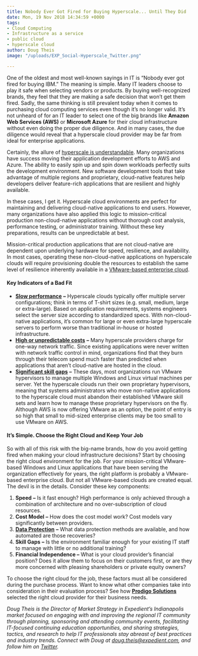 ```yaml
---
title: Nobody Ever Got Fired for Buying Hyperscale... Until They Did
date: Mon, 19 Nov 2018 14:34:59 +0000
tags:
- Cloud Computing
- Infrastructure as a service
- public cloud
- hyperscale cloud
author: Doug Theis
image: "/uploads/EXP_Social-Hyperscale_Twitter.png"

---
```

One of the oldest and most well-known sayings in IT is “Nobody ever got fired for buying IBM.” The meaning is simple. Many IT leaders choose to play it safe when selecting vendors or products. By buying well-recognized brands, they feel that they are making a safe decision that won’t get them fired. Sadly, the same thinking is still prevalent today when it comes to purchasing cloud computing services even though it’s no longer valid. It’s not unheard of for an IT leader to select one of the big brands like **Amazon Web Services (AWS)** or **Microsoft Azure** for their cloud infrastructure without even doing the proper due diligence. And in many cases, the due diligence would reveal that a hyperscale cloud provider may be far from ideal for enterprise applications.

Certainly, the allure of [hyperscale is understandable](https://www.expedient.com/blog/why-are-so-many-companies-adopting-a-multicloud-strategy/). Many organizations have success moving their application development efforts to AWS and Azure. The ability to easily spin up and spin down workloads perfectly suits the development environment. New software development tools that take advantage of multiple regions and proprietary, cloud-native features help developers deliver feature-rich applications that are resilient and highly available.

In these cases, I get it. Hyperscale cloud environments are perfect for maintaining and delivering cloud-native applications to end users. However, many organizations have also applied this logic to mission-critical production non-cloud-native applications without thorough cost analysis, performance testing, or administrator training. Without these key preparations, results can be unpredictable at best. 

Mission-critical production applications that are not cloud-native are dependent upon underlying hardware for speed, resilience, and availability. In most cases, operating these non-cloud-native applications on hyperscale clouds will require provisioning double the resources to establish the same level of resilience inherently available in a [VMware-based enterprise cloud](https://www.expedient.com/services/infrastructure-as-a-service/cloud/). 

#### Key Indicators of a Bad Fit

* [**Slow performance**](https://www.expedient.com/how-we-help/goals/improve-performance/) **–** Hyperscale clouds typically offer multiple server configurations; think in terms of T-shirt sizes (e.g. small, medium, large or extra-large). Based on application requirements, systems engineers select the server size according to standardized specs. With non-cloud-native applications, it’s common for large or even extra-large hyperscale servers to perform worse than traditional in-house or hosted infrastructure.
* [**High or unpredictable costs**](https://www.expedient.com/how-we-help/challenges/budget-management/) **–** Many hyperscale providers charge for one-way network traffic. Since existing applications were never written with network traffic control in mind, organizations find that they burn through their telecom spend much faster than predicted when applications that aren’t cloud-native are hosted in the cloud.
* [**Significant skill gaps**](https://www.expedient.com/how-we-help/challenges/skills-gaps/) **–** These days, most organizations run VMware hypervisors to manage multiple Windows and Linux virtual machines per server. Yet the hyperscale clouds run their own proprietary hypervisors, meaning that systems administrators who move non-native applications to the hyperscale cloud must abandon their established VMware skill sets and learn how to manage these proprietary hypervisors on the fly. Although AWS is now offering VMware as an option, the point of entry is so high that small to mid-sized enterprise clients may be too small to use VMware on AWS.

#### It’s Simple. Choose the Right Cloud and Keep Your Job 

So with all of this risk with the big-name brands, how do you avoid getting fired when making your cloud infrastructure decisions? Start by choosing the right cloud environment for the job. For your mission-critical VMware-based Windows and Linux applications that have been serving the organization effectively for years, the right platform is probably a VMware-based enterprise cloud. But not all VMware-based clouds are created equal. The devil is in the details. Consider these key components:

1. **Speed** **–** Is it fast enough? High performance is only achieved through a combination of architecture and no over-subscription of cloud resources.
2. **Cost Model** **–** How does the cost model work? Cost models vary significantly between providers.
3. [**Data Protection**](https://www.expedient.com/how-we-help/goals/protect-data/) **–** What data protection methods are available, and how automated are those recoveries?
4. **Skill Gaps** **–** Is the environment familiar enough for your existing IT staff to manage with little or no additional training?
5. **Financial Independence –** What is your cloud provider’s financial position? Does it allow them to focus on their customers first, or are they more concerned with pleasing shareholders or private equity owners?

To choose the right cloud for the job, these factors must all be considered during the purchase process. Want to know what other companies take into consideration in their evaluation process? See how [**Prodigo Solutions**](https://www.expedient.com/resources/professional-services-case-study-prodigo-solutions/) selected the right cloud provider for their business needs. 

_Doug Theis is the Director of Market Strategy in Expedient’s Indianapolis market focused on engaging with and improving the regional IT community through planning, sponsoring and attending community events, facilitating IT-focused continuing education opportunities, and sharing strategies, tactics, and research to help IT professionals stay abreast of best practices and industry trends. Connect with Doug at_ [_doug.theis@expedient.com_](mailto:doug.theis@expedient.com)_, and follow him on_ [_Twitter_](https://twitter.com/dougtheis)_._